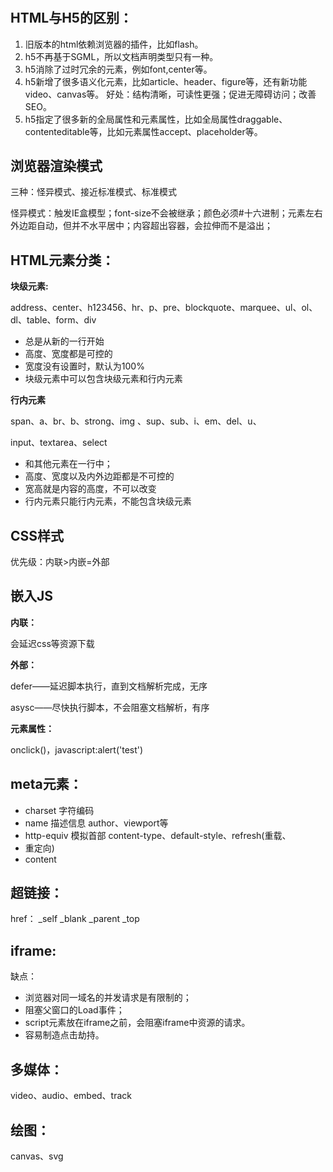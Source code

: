 # 

## HTML与H5的区别：

1. 旧版本的html依赖浏览器的插件，比如flash。
2. h5不再基于SGML，所以文档声明类型只有一种。
3. h5消除了过时冗余的元素，例如font,center等。
4. h5新增了很多语义化元素，比如article、header、figure等，还有新功能video、canvas等。
              好处：结构清晰，可读性更强；促进无障碍访问；改善SEO。
5. h5指定了很多新的全局属性和元素属性，比如全局属性draggable、contenteditable等，比如元素属性accept、placeholder等。

 

## 浏览器渲染模式

三种：怪异模式、接近标准模式、标准模式

怪异模式：触发IE盒模型；font-size不会被继承；颜色必须#十六进制；元素左右外边距自动，但并不水平居中；内容超出容器，会拉伸而不是溢出；

 

## HTML元素分类：

**块级元素:**

address、center、h123456、hr、p、pre、blockquote、marquee、ul、ol、dl、table、form、div

- 总是从新的一行开始
- 高度、宽度都是可控的
- 宽度没有设置时，默认为100%
- 块级元素中可以包含块级元素和行内元素

**行内元素**

span、a、br、b、strong、img 、sup、sub、i、em、del、u、

input、textarea、select

- 和其他元素在一行中；
- 高度、宽度以及内外边距都是不可控的
- 宽高就是内容的高度，不可以改变
- 行内元素只能行内元素，不能包含块级元素

 

## CSS样式

优先级：内联>内嵌=外部



## 嵌入JS

**内联：**

会延迟css等资源下载

**外部：**

defer——延迟脚本执行，直到文档解析完成，无序

asysc——尽快执行脚本，不会阻塞文档解析，有序

**元素属性：**

onclick()，javascript:alert('test')

 

## meta元素：

- charset  字符编码
- name 描述信息 author、viewport等
- http-equiv 模拟首部 content-type、default-style、refresh(重载、
- 重定向)
- content

 

## 超链接：

href： _self   _blank   _parent  _top



## iframe:

缺点：

- 浏览器对同一域名的并发请求是有限制的；
- 阻塞父窗口的Load事件；
- script元素放在iframe之前，会阻塞iframe中资源的请求。
- 容易制造点击劫持。

 

## 多媒体：

video、audio、embed、track

 

## 绘图：

canvas、svg

 
